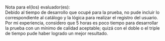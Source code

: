 Nota para el(los) evaluador(es):
</br>
Debido al tiempo de desarrollo que ocupé para la prueba, no pude incluir lo correspondiente al catálogo y la lógica para realizar el registro del usuario.
Por mi experiencia, considero que 5 horas es poco tiempo para desarrollar la prueba con un mínimo de calidad aceptable; quizá con el doble o el triple de tiempo pude haber logrado un mejor resultado.
